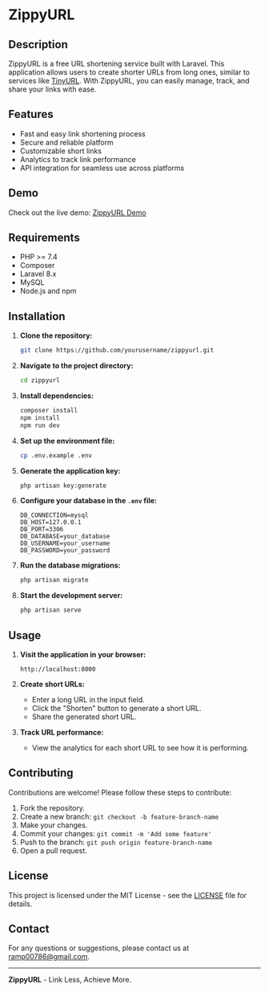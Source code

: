 # ZippyURL

## Description

ZippyURL is a free URL shortening service built with Laravel. This application allows users to create shorter URLs from long ones, similar to services like [TinyURL](https://tinyurl.com/). With ZippyURL, you can easily manage, track, and share your links with ease.

## Features

- Fast and easy link shortening process
- Secure and reliable platform
- Customizable short links
- Analytics to track link performance
- API integration for seamless use across platforms

## Demo

Check out the live demo: [ZippyURL Demo](https://pro.intactautomation.com/zippy-url/)

## Requirements

- PHP >= 7.4
- Composer
- Laravel 8.x
- MySQL
- Node.js and npm

## Installation

1. **Clone the repository:**
    ```bash
    git clone https://github.com/yourusername/zippyurl.git
    ```

2. **Navigate to the project directory:**
    ```bash
    cd zippyurl
    ```

3. **Install dependencies:**
    ```bash
    composer install
    npm install
    npm run dev
    ```

4. **Set up the environment file:**
    ```bash
    cp .env.example .env
    ```

5. **Generate the application key:**
    ```bash
    php artisan key:generate
    ```

6. **Configure your database in the `.env` file:**
    ```
    DB_CONNECTION=mysql
    DB_HOST=127.0.0.1
    DB_PORT=3306
    DB_DATABASE=your_database
    DB_USERNAME=your_username
    DB_PASSWORD=your_password
    ```

7. **Run the database migrations:**
    ```bash
    php artisan migrate
    ```

8. **Start the development server:**
    ```bash
    php artisan serve
    ```

## Usage

1. **Visit the application in your browser:**
    ```
    http://localhost:8000
    ```

2. **Create short URLs:**
    - Enter a long URL in the input field.
    - Click the "Shorten" button to generate a short URL.
    - Share the generated short URL.

3. **Track URL performance:**
    - View the analytics for each short URL to see how it is performing.

## Contributing

Contributions are welcome! Please follow these steps to contribute:

1. Fork the repository.
2. Create a new branch: `git checkout -b feature-branch-name`
3. Make your changes.
4. Commit your changes: `git commit -m 'Add some feature'`
5. Push to the branch: `git push origin feature-branch-name`
6. Open a pull request.

## License

This project is licensed under the MIT License - see the [LICENSE](LICENSE) file for details.

## Contact

For any questions or suggestions, please contact us at [ramp00786@gmail.com](mailto:ramp00786@gmail.com).

---

**ZippyURL** - Link Less, Achieve More.
